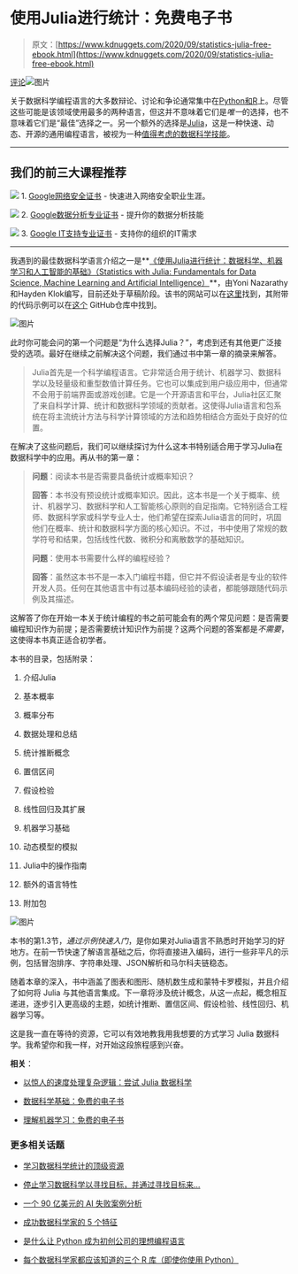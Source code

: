 # 使用Julia进行统计：免费电子书

> 原文：[https://www.kdnuggets.com/2020/09/statistics-julia-free-ebook.html](https://www.kdnuggets.com/2020/09/statistics-julia-free-ebook.html)

[评论](#comments)![图片](../Images/ad2bcfbe436c0bb69d8c07f8f90f42f1.png)

关于数据科学编程语言的大多数辩论、讨论和争论通常集中在[Python和R](https://www.kdnuggets.com/tag/python-vs-r)上。尽管这些可能是该领域使用最多的两种语言，但这并不意味着它们是*唯一*的选择，也不意味着它们是“最佳”选择之一。另一个额外的选择是[Julia](https://julialang.org/)，这是一种快速、动态、开源的通用编程语言，被视为一种[值得考虑的数据科学技能](https://www.kdnuggets.com/2020/09/modern-data-science-skills.html)。

* * *

## 我们的前三大课程推荐

![](../Images/0244c01ba9267c002ef39d4907e0b8fb.png) 1\. [Google网络安全证书](https://www.kdnuggets.com/google-cybersecurity) - 快速进入网络安全职业生涯。

![](../Images/e225c49c3c91745821c8c0368bf04711.png) 2\. [Google数据分析专业证书](https://www.kdnuggets.com/google-data-analytics) - 提升你的数据分析技能

![](../Images/0244c01ba9267c002ef39d4907e0b8fb.png) 3\. [Google IT支持专业证书](https://www.kdnuggets.com/google-itsupport) - 支持你的组织的IT需求

* * *

我遇到的最佳数据科学语言介绍之一是**[《使用Julia进行统计：数据科学、机器学习和人工智能的基础》（Statistics with Julia: Fundamentals for Data Science, Machine Learning and Artificial Intelligence）](https://statisticswithjulia.org/StatisticsWithJuliaDRAFT.pdf)**，由Yoni Nazarathy和Hayden Klok编写，目前还处于草稿阶段。该书的网站可以在[这里](https://statisticswithjulia.org/)找到，其附带的代码示例可以在[这个](https://github.com/h-Klok/StatsWithJuliaBook) GitHub仓库中找到。

![图片](../Images/f47cc3206891167c44e147c5d114de30.png)

此时你可能会问的第一个问题是“为什么选择Julia？”，考虑到还有其他更广泛接受的选项。最好在继续之前解决这个问题，我们通过书中第一章的摘录来解答。

> Julia首先是一个科学编程语言。它非常适合用于统计、机器学习、数据科学以及轻量级和重型数值计算任务。它也可以集成到用户级应用中，但通常不会用于前端界面或游戏创建。它是一个开源语言和平台，Julia社区汇聚了来自科学计算、统计和数据科学领域的贡献者。这使得Julia语言和包系统在将主流统计方法与科学计算领域的方法和趋势相结合方面处于良好的位置。

在解决了这些问题后，我们可以继续探讨为什么这本书特别适合用于学习Julia在数据科学中的应用。再从书的第一章：

> **问题**：阅读本书是否需要具备统计或概率知识？
> 
> **回答**：本书没有预设统计或概率知识。因此，这本书是一个关于概率、统计、机器学习、数据科学和人工智能核心原则的自足指南。它特别适合工程师、数据科学家或科学专业人士，他们希望在探索Julia语言的同时，巩固他们在概率、统计和数据科学方面的核心知识。不过，书中使用了常规的数学符号和结果，包括线性代数、微积分和离散数学的基础知识。
> 
> **问题**：使用本书需要什么样的编程经验？
> 
> **回答**：虽然这本书不是一本入门编程书籍，但它并不假设读者是专业的软件开发人员。任何在其他语言中有过基本编码经验的读者，都能够跟随代码示例及其描述。

这解答了你在开始一本关于统计编程的书之前可能会有的两个常见问题：是否需要编程知识作为前提；是否需要统计知识作为前提？这两个问题的答案都是*不需要*，这使得本书真正适合初学者。

本书的目录，包括附录：

1.  介绍Julia

1.  基本概率

1.  概率分布

1.  数据处理和总结

1.  统计推断概念

1.  置信区间

1.  假设检验

1.  线性回归及其扩展

1.  机器学习基础

1.  动态模型的模拟

1.  Julia中的操作指南

1.  额外的语言特性

1.  附加包

![图片](../Images/1afa6d84574515582b61402a028511ec.png)

本书的第1.3节，*通过示例快速入门*，是你如果对Julia语言不熟悉时开始学习的好地方。在前一节快速了解语言基础之后，你将直接进入编码，进行一些非平凡的示例，包括冒泡排序、字符串处理、JSON解析和马尔科夫链稳态。

随着本章的深入，书中涵盖了图表和图形、随机数生成和蒙特卡罗模拟，并且介绍了如何将 Julia 与其他语言集成。下一章将涉及统计概念，从这一点起，概念相互递进，逐步引入更高级的主题，如统计推断、置信区间、假设检验、线性回归、机器学习等。

这是我一直在等待的资源，它可以有效地教我用我想要的方式学习 Julia 数据科学。我希望你和我一样，对开始这段旅程感到兴奋。

**相关**：

+   [以惊人的速度处理复杂逻辑：尝试 Julia 数据科学](/2020/05/complex-logic-breakneck-speed-julia-data-science.html)

+   [数据科学基础：免费的电子书](/2020/07/foundations-data-science-free-ebook.html)

+   [理解机器学习：免费的电子书](/2020/06/understanding-machine-learning-free-ebook.html)

### 更多相关话题

+   [学习数据科学统计的顶级资源](https://www.kdnuggets.com/2021/12/springboard-top-resources-learn-data-science-statistics.html)

+   [停止学习数据科学以寻找目标，并通过寻找目标来…](https://www.kdnuggets.com/2021/12/stop-learning-data-science-find-purpose.html)

+   [一个 90 亿美元的 AI 失败案例分析](https://www.kdnuggets.com/2021/12/9b-ai-failure-examined.html)

+   [成功数据科学家的 5 个特征](https://www.kdnuggets.com/2021/12/5-characteristics-successful-data-scientist.html)

+   [是什么让 Python 成为初创公司的理想编程语言](https://www.kdnuggets.com/2021/12/makes-python-ideal-programming-language-startups.html)

+   [每个数据科学家都应该知道的三个 R 库（即使你使用 Python）](https://www.kdnuggets.com/2021/12/three-r-libraries-every-data-scientist-know-even-python.html)
